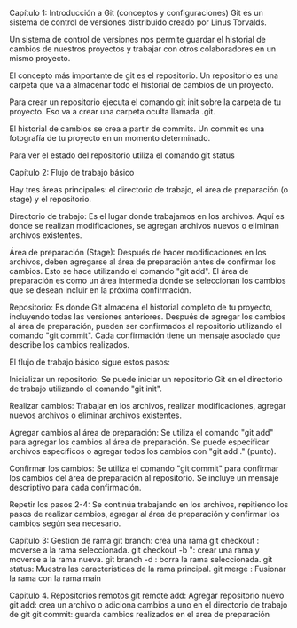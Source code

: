 Capítulo 1: Introducción a Git (conceptos y configuraciones)
Git es un sistema de control de versiones distribuido creado por Linus Torvalds.

Un sistema de control de versiones nos permite guardar el historial de cambios de nuestros proyectos y trabajar con otros colaboradores en un mismo proyecto.

El concepto más importante de git es el repositorio. Un repositorio es una carpeta que va a almacenar todo el historial de cambios de un proyecto.

Para crear un repositorio ejecuta el comando git init sobre la carpeta de tu proyecto. Eso va a crear una carpeta oculta llamada .git.

El historial de cambios se crea a partir de commits. Un commit es una fotografía de tu proyecto en un momento determinado.

Para ver el estado del repositorio utiliza el comando git status

Capítulo 2: Flujo de trabajo básico

Hay tres áreas principales: el directorio de trabajo, el área de preparación (o stage) y el repositorio.

Directorio de trabajo: Es el lugar donde trabajamos en los archivos. Aquí es donde se realizan modificaciones, se agregan archivos nuevos o eliminan archivos existentes.

Área de preparación (Stage): Después de hacer modificaciones en los archivos, deben agregarse al área de preparación antes de confirmar los cambios. Esto se hace utilizando el comando "git add". El área de preparación es como un área intermedia donde se seleccionan los cambios que se desean incluir en la próxima confirmación.

Repositorio: Es donde Git almacena el historial completo de tu proyecto, incluyendo todas las versiones anteriores. Después de agregar los cambios al área de preparación, pueden ser confirmados al repositorio utilizando el comando "git commit". Cada confirmación tiene un mensaje asociado que describe los cambios realizados.

El flujo de trabajo básico sigue estos pasos:

Inicializar un repositorio: Se puede iniciar un repositorio Git en el directorio de trabajo utilizando el comando "git init".

Realizar cambios: Trabajar en los archivos, realizar modificaciones, agregar nuevos archivos o eliminar archivos existentes.

Agregar cambios al área de preparación: Se utiliza el comando "git add" para agregar los cambios al área de preparación. Se puede especificar archivos específicos o agregar todos los cambios con "git add ." (punto).

Confirmar los cambios: Se utiliza el comando "git commit" para confirmar los cambios del área de preparación al repositorio. Se incluye un mensaje descriptivo para cada confirmación.

Repetir los pasos 2-4: Se continúa trabajando en los archivos, repitiendo los pasos de realizar cambios, agregar al área de preparación y confirmar los cambios según sea necesario.

Capítulo 3: Gestion de rama
git branch: crea una rama
git checkout <nombre de la rama>: moverse a la rama seleccionada.
git checkout -b "<nombre de la rama>: crear una rama y moverse a la rama nueva.
git branch -d <nombre de la rama>: borra la rama seleccionada.
git status: Muestra las caracteristicas de la rama principal.
git merge <nombre de la rama>: Fusionar la rama con la rama main
  
Capitulo 4. Repositorios remotos
 git remote add: Agregar repositorio nuevo
 git add: crea un archivo o adiciona cambios a uno en el directorio de trabajo de git
 git commit: guarda cambios realizados en el area de preparación

